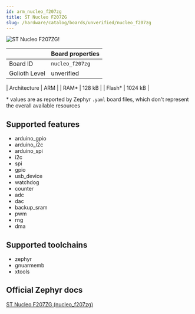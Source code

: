 ```yaml
---
id: arm_nucleo_f207zg
title: ST Nucleo F207ZG
slug: /hardware/catalog/boards/unverified/nucleo_f207zg
---
```


[//]: # (This is an auto-generated file, do not edit! Changes to it will be lost upon re-generation)

![ST Nucleo F207ZG!](/img/boards/arm/nucleo_f207zg.png "ST Nucleo F207ZG")

|                | Board properties     |
| -------------  | -------------------- |
| Board ID       | `nucleo_f207zg` |
| Golioth Level  | unverified       |

| Architecture   | ARM |
| RAM*           | 128 kB |
| Flash*         | 1024 kB |

\* values are as reported by Zephyr `.yaml` board files, which don't represent the overall available resources



## Supported features

* arduino_gpio
* arduino_i2c
* arduino_spi
* i2c
* spi
* gpio
* usb_device
* watchdog
* counter
* adc
* dac
* backup_sram
* pwm
* rng
* dma

## Supported toolchains

* zephyr
* gnuarmemb
* xtools

## Official Zephyr docs

[ST Nucleo F207ZG (nucleo_f207zg)](https://docs.zephyrproject.org/latest/boards/arm/nucleo_f207zg/doc/index.html)
